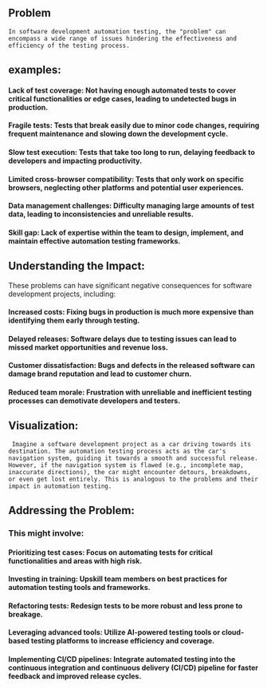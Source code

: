 

## Problem

` In software development automation testing, the "problem" can encompass a wide range of issues hindering the effectiveness and efficiency of the testing process. `


## examples:

#### Lack of test coverage: Not having enough automated tests to cover critical functionalities or edge cases, leading to undetected bugs in production.

#### Fragile tests: Tests that break easily due to minor code changes, requiring frequent maintenance and slowing down the development cycle.

#### Slow test execution: Tests that take too long to run, delaying feedback to developers and impacting productivity.

#### Limited cross-browser compatibility: Tests that only work on specific browsers, neglecting other platforms and potential user experiences.

#### Data management challenges: Difficulty managing large amounts of test data, leading to inconsistencies and unreliable results.

#### Skill gap: Lack of expertise within the team to design, implement, and maintain effective automation testing frameworks.

## Understanding the Impact:

These problems can have significant negative consequences for software development projects, including:

#### Increased costs: Fixing bugs in production is much more expensive than identifying them early through testing.

#### Delayed releases: Software delays due to testing issues can lead to missed market opportunities and revenue loss.

#### Customer dissatisfaction: Bugs and defects in the released software can damage brand reputation and lead to customer churn.

#### Reduced team morale: Frustration with unreliable and inefficient testing processes can demotivate developers and testers.

## Visualization:

` Imagine a software development project as a car driving towards its destination. The automation testing process acts as the car's navigation system, guiding it towards a smooth and successful release. However, if the navigation system is flawed (e.g., incomplete map, inaccurate directions), the car might encounter detours, breakdowns, or even get lost entirely. This is analogous to the problems and their impact in automation testing.`

## Addressing the Problem:

### This might involve:

#### Prioritizing test cases: Focus on automating tests for critical functionalities and areas with high risk.

#### Investing in training: Upskill team members on best practices for automation testing tools and frameworks.

#### Refactoring tests: Redesign tests to be more robust and less prone to breakage.

#### Leveraging advanced tools: Utilize AI-powered testing tools or cloud-based testing platforms to increase efficiency and coverage.

#### Implementing CI/CD pipelines: Integrate automated testing into the continuous integration and continuous delivery (CI/CD) pipeline for faster feedback and improved release cycles.